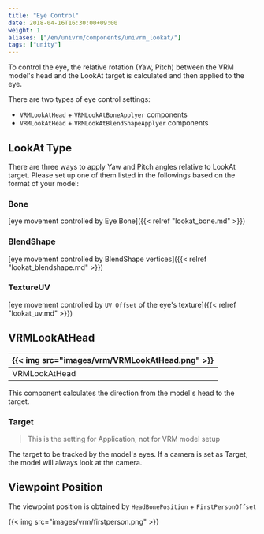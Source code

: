```yaml
---
title: "Eye Control"
date: 2018-04-16T16:30:00+09:00
weight: 1
aliases: ["/en/univrm/components/univrm_lookat/"]
tags: ["unity"]
---
```


To control the eye, the relative rotation (Yaw, Pitch) between the VRM model's head and the LookAt target is calculated and then applied to the eye.

There are two types of eye control settings:

* `VRMLookAtHead` + `VRMLookAtBoneApplyer` components
* `VRMLookAtHead` + `VRMLookAtBlendShapeApplyer` components

## LookAt Type

There are three ways to apply Yaw and Pitch angles relative to LookAt target.
Please set up one of them listed in the followings based on the format of your model:

### Bone

[eye movement controlled by Eye Bone]({{< relref "lookat_bone.md" >}})

### BlendShape

[eye movement controlled by BlendShape vertices]({{< relref "lookat_blendshape.md" >}})

### TextureUV

[eye movement controlled by `UV Offset` of the eye's texture]({{< relref "lookat_uv.md" >}})

## VRMLookAtHead

|{{< img src="images/vrm/VRMLookAtHead.png" >}}|
|-----|
|VRMLookAtHead|

This component calculates the direction from the model's head to the target.

### Target

> This is the setting for Application, not for VRM model setup

The target to be tracked by the model's eyes. If a camera is set as Target, the model will always look at the camera.

## Viewpoint Position

The viewpoint position is obtained by `HeadBonePosition` + `FirstPersonOffset`

{{< img src="images/vrm/firstperson.png" >}}
